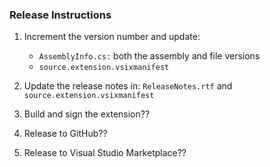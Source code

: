 ### Release Instructions

1. Increment the version number and update:
   
   * `AssemblyInfo.cs:` both the assembly and file versions
   * `source.extension.vsixmanifest`

2. Update the release notes in: `ReleaseNotes.rtf` and `source.extension.vsixmanifest`

3. Build and sign the extension??

4. Release to GitHub??

5. Release to Visual Studio Marketplace??
